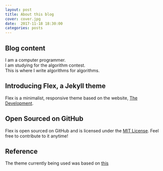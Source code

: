 ```yaml
---
layout: post
title: About this blog
cover: cover.jpg
date:  2017-11-18 18:30:00
categories: posts
---
```


## Blog content

I am a computer programmer. <br>
I am studying for the algorithm contest. <br>
This is where I write algorithms for algorithms. <br>

## Introducing Flex, a Jekyll theme

Flex is a minimalist, responsive theme based on the website, [The Development](http://thedevelopment.co).

## Open Sourced on GitHub

Flex is open sourced on GitHub and is licensed under the [MIT License](http://opensource.org/licenses/MIT). Feel free to contribute to it anytime!


## Reference

The theme currently being used was based on [this](https://github.com/the-development/flex)
